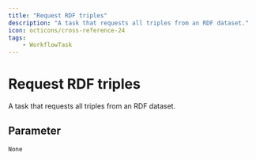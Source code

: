```yaml
---
title: "Request RDF triples"
description: "A task that requests all triples from an RDF dataset."
icon: octicons/cross-reference-24
tags: 
    - WorkflowTask
---
```

# Request RDF triples
<!-- This file was generated - DO NOT CHANGE IT MANUALLY -->



A task that requests all triples from an RDF dataset.

## Parameter

`None`